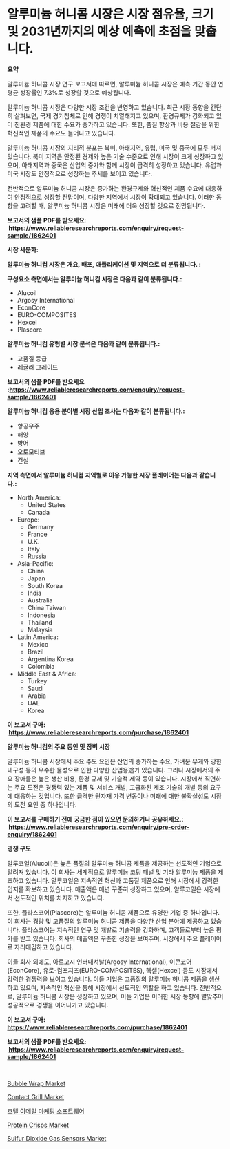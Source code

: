 <p><h1>알루미늄 허니콤 시장은 시장 점유율, 크기 및 2031년까지의 예상 예측에 초점을 맞춥니다.</h1></p><p><strong>요약</strong></p>
<p><p>알루미늄 허니콤 시장 연구 보고서에 따르면, 알루미늄 허니콤 시장은 예측 기간 동안 연평균 성장률인 7.3%로 성장할 것으로 예상됩니다. </p><p>알루미늄 허니콤 시장은 다양한 시장 조건을 반영하고 있습니다. 최근 시장 동향을 간단히 살펴보면, 국제 경기침체로 인해 경쟁이 치열해지고 있으며, 환경규제가 강화되고 있어 친환경 제품에 대한 수요가 증가하고 있습니다. 또한, 품질 향상과 비용 절감을 위한 혁신적인 제품의 수요도 늘어나고 있습니다. </p><p>알루미늄 허니콤 시장의 지리적 분포는 북미, 아태지역, 유럽, 미국 및 중국에 모두 퍼져 있습니다. 북미 지역은 안정된 경제와 높은 기술 수준으로 인해 시장이 크게 성장하고 있으며, 아태지역과 중국은 산업의 증가와 함께 시장이 급격히 성장하고 있습니다. 유럽과 미국 시장도 안정적으로 성장하는 추세를 보이고 있습니다. </p><p>전반적으로 알루미늄 허니콤 시장은 증가하는 환경규제와 혁신적인 제품 수요에 대응하여 안정적으로 성장할 전망이며, 다양한 지역에서 시장이 확대되고 있습니다. 이러한 동향을 고려할 때, 알루미늄 허니콤 시장은 미래에 더욱 성장할 것으로 전망됩니다.</p></p>
<p><strong>보고서의 샘플 PDF를 받으세요: &nbsp;<a href="https://www.reliableresearchreports.com/enquiry/request-sample/1862401">https://www.reliableresearchreports.com/enquiry/request-sample/1862401</a></strong></p>
<p><strong>시장 세분화:</strong></p>
<p><strong> 알루미늄 허니컴 시장은 개요, 배포, 애플리케이션 및 지역으로 더 분류됩니다. :</strong></p>
<p><strong>구성요소 측면에서는 알루미늄 허니컴 시장은 다음과 같이 분류됩니다.:</strong></p>
<p><ul><li>Alucoil</li><li>Argosy International</li><li>EconCore</li><li>EURO-COMPOSITES</li><li>Hexcel</li><li>Plascore</li></ul></p>
<p><strong> 알루미늄 허니컴 유형별 시장 분석은 다음과 같이 분류됩니다.:</strong></p>
<p><ul><li>고품질 등급</li><li>레귤러 그레이드</li></ul></p>
<p><strong>보고서의 샘플 PDF를 받으세요 :<a href="https://www.reliableresearchreports.com/enquiry/request-sample/1862401">https://www.reliableresearchreports.com/enquiry/request-sample/1862401</a></strong></p>
<p><strong> 알루미늄 허니컴 응용 분야별 시장 산업 조사는 다음과 같이 분류됩니다.:</strong></p>
<p><ul><li>항공우주</li><li>해양</li><li>방어</li><li>오토모티브</li><li>건설</li></ul></p>
<p><strong>지역 측면에서 알루미늄 허니컴 지역별로 이용 가능한 시장 플레이어는 다음과 같습니다.:</strong></p>
<p><ul>
    <li>
        North America:
        <ul>
            <li>United States</li>
            <li>Canada</li>
        </ul>
    </li>
    <li>
        Europe:
        <ul>
            <li>Germany</li>
            <li>France</li>
            <li>U.K.</li>
            <li>Italy</li>
            <li>Russia</li>
        </ul>
    </li>
    <li>
        Asia-Pacific:
        <ul>
            <li>China</li>
            <li>Japan</li>
            <li>South Korea</li>
            <li>India</li>
            <li>Australia</li>
            <li>China Taiwan</li>
            <li>Indonesia</li>
            <li>Thailand</li>
            <li>Malaysia</li>
        </ul>
    </li>
    <li>
        Latin America:
        <ul>
            <li>Mexico</li>
            <li>Brazil</li>
            <li>Argentina Korea</li>
            <li>Colombia</li>
        </ul>
    </li>
    <li>
        Middle East & Africa:
        <ul>
            <li>Turkey</li>
            <li>Saudi</li>
            <li>Arabia</li>
            <li>UAE</li>
            <li>Korea</li>
        </ul>
    </li>
    </ul></p>
<p><strong>이 보고서 구매: &nbsp;<a href="https://www.reliableresearchreports.com/purchase/1862401">https://www.reliableresearchreports.com/purchase/1862401</a></strong></p>
<p><strong>알루미늄 허니컴의 주요 동인 및 장벽 시장</strong></p>
<p><p>알루미늄 허니콤 시장에서 주요 주도 요인은 산업의 증가하는 수요, 가벼운 무게와 강한 내구성 등의 우수한 물성으로 인한 다양한 산업용途가 있습니다. 그러나 시장에서의 주요 장애물은 높은 생산 비용, 환경 규제 및 기술적 제약 등이 있습니다. 시장에서 직면하는 주요 도전은 경쟁력 있는 제품 및 서비스 개발, 고급화된 제조 기술의 개발 등의 요구에 대응하는 것입니다. 또한 급격한 원자재 가격 변동이나 미래에 대한 불확실성도 시장의 도전 요인 중 하나입니다.</p></p>
<p><strong>이 보고서를 구매하기 전에 궁금한 점이 있으면 문의하거나 공유하세요.: &nbsp;<a href="https://www.reliableresearchreports.com/enquiry/pre-order-enquiry/1862401">https://www.reliableresearchreports.com/enquiry/pre-order-enquiry/1862401</a></strong></p>
<p><strong>경쟁 구도</strong></p>
<p><p>알루코일(Alucoil)은 높은 품질의 알루미늄 허니콤 제품을 제공하는 선도적인 기업으로 알려져 있습니다. 이 회사는 세계적으로 알루미늄 코팅 패널 및 기타 알루미늄 제품을 제조하고 있습니다. 알루코일은 지속적인 혁신과 고품질 제품으로 인해 시장에서 강력한 입지를 확보하고 있습니다. 매출액은 매년 꾸준히 성장하고 있으며, 알루코일은 시장에서 선도적인 위치를 차지하고 있습니다.</p><p>또한, 플라스코어(Plascore)는 알루미늄 허니콤 제품으로 유명한 기업 중 하나입니다. 이 회사는 경량 및 고품질의 알루미늄 허니콤 제품을 다양한 산업 분야에 제공하고 있습니다. 플라스코어는 지속적인 연구 및 개발로 기술력을 강화하며, 고객들로부터 높은 평가를 받고 있습니다. 회사의 매출액은 꾸준한 성장을 보여주며, 시장에서 주요 플레이어로 자리매김하고 있습니다.</p><p>이들 회사 외에도, 아르고시 인터내셔날(Argosy International), 이콘코어(EconCore), 유로-컴포지츠(EURO-COMPOSITES), 헥셀(Hexcel) 등도 시장에서 강력한 경쟁력을 보이고 있습니다. 이들 기업은 고품질의 알루미늄 허니콤 제품을 생산하고 있으며, 지속적인 혁신을 통해 시장에서 선도적인 역할을 하고 있습니다. 전반적으로, 알루미늄 허니콤 시장은 성장하고 있으며, 이들 기업은 이러한 시장 동향에 발맞추어 성공적으로 경쟁을 이어나가고 있습니다.</p></p>
<p><strong>이 보고서 구매: &nbsp; <a href="https://www.reliableresearchreports.com/purchase/1862401">https://www.reliableresearchreports.com/purchase/1862401</a></strong></p>
<p><strong>보고서의 샘플 PDF를 받으세요: &nbsp;<a href="https://www.reliableresearchreports.com/enquiry/request-sample/1862401">https://www.reliableresearchreports.com/enquiry/request-sample/1862401</a></strong><strong></strong></p>
<p>&nbsp;</p>
<p><p><a href="https://github.com/prosalinda88/Market-Research-Report-List-3/blob/main/bubble-wrap-market.md">Bubble Wrap Market</a></p><p><a href="https://view.publitas.com/reportprime-1/contact-grill-market-size-and-growth-market-segmentation-regional-and-country-breakdowns-and-market-trends-for-period-from-2024-2031/">Contact Grill Market</a></p><p><a href="https://medium.com/@felipegrrady654556/%ED%98%B8%ED%85%94-%EC%9D%B4%EB%A9%94%EC%9D%BC-%EB%A7%88%EC%BC%80%ED%8C%85-%EC%86%8C%ED%94%84%ED%8A%B8%EC%9B%A8%EC%96%B4-%EC%8B%9C%EC%9E%A5-%EC%A0%90%EC%9C%A0%EC%9C%A8-%EB%B3%80%ED%99%94-%EB%B0%8F-%EC%8B%9C%EC%9E%A5-%EC%84%B1%EC%9E%A5-%EB%8F%99%ED%96%A5-2024%EB%85%84-2031%EB%85%84-a3c23c2c49e3">호텔 이메일 마케팅 소프트웨어</a></p><p><a href="https://view.publitas.com/reportprime-1/protein-crisps-market-analysis-examines-its-scope-on-growth-opportunities-and-forecasted-trends-spanning-from-2024-to-2031/">Protein Crisps Market</a></p><p><a href="https://three-jumbo-f6d.notion.site/Global-Sulfur-Dioxide-Gas-Sensors-Market-Size-and-Market-Trends-Insights-and-Projections-from-2024--8563b8396e0a4b35b6992557048836b0">Sulfur Dioxide Gas Sensors Market</a></p></p>